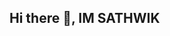 ## Hi there 👋, IM SATHWIK 

<!--
About Me
🎓 Education: I'm currently pursuing my B.Tech in Artificial Intelligence and Data Science at Shiv Nadar University Chennai.
📚 Year: I'm in my 1st year of studies.
🧠 Passion: I am passionate about understanding how data can be transformed into actionable insights and how machines can be trained to think and learn like humans.
🔍 Academic Journey: My academic journey has provided me with a strong foundation in programming, statistics, and machine learning algorithms, which I constantly seek to expand and refine.
💡 Continuous Learning: I'm always eager to learn new technologies and methodologies to solve real-world problems and contribute to the field of AI and Data Science.
My Interests
📊 Data Science: I love diving into data to uncover patterns, trends, and insights that can drive decision-making and innovation.
🤖 Machine Learning: I am fascinated by the potential of machine learning to create intelligent systems that can improve and adapt over time.
🧠 Artificial Intelligence: I am intrigued by the possibilities of AI, from natural language processing to computer vision, and how it can be used to solve complex problems.
💻 Coding and Problem Solving: I enjoy coding and developing algorithms to solve challenging problems, whether it's for a class project or a personal endeavor.
📈 Data Visualization: I believe in the power of visual storytelling and enjoy creating compelling data visualizations that make complex data accessible and understandable.
Skills
Programming Languages: Python, C, C++
Libraries and Frameworks: scikit-learn, Pandas, NumPy, Matplotlib, Seaborn
Tools: Jupyter Notebook, Git, SQL, MySQL
Areas of Expertise: Data Analysis 




